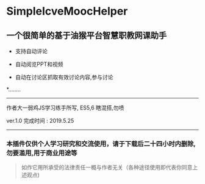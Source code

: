 # SimpleIcveMoocHelper

## 一个很简单的基于油猴平台智慧职教网课助手

* 支持自动评论

* 自动阅览PPT和视频

* 自动在讨论区抓取有效讨论内容,参与讨论

*........

----

作者大一弱鸡JS学习练手所写, ES5,6 瞎混搭,勿喷

ver.1.0 完成时间 : 2019.5.25

----

### **本插件仅供个人学习研究和交流使用，请于下载后二十四小时内删除,勿要滥用,用于商业用途等**

> 如作它用所承受的法律责任一概与作者无关（各种途径使用即代表你同意上述观点)
